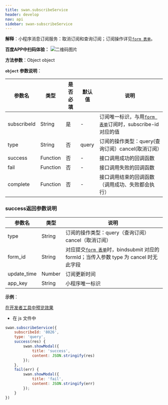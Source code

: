 ```yaml
---
title: swan.subscribeService
header: develop
nav: api
sidebar: swan-subscribeService
---
```



**解释**：小程序消息订阅服务：取消订阅和查询订阅；订阅操作详见[`form 表单`](/develop/component/formlist_form/)。

**百度APP中扫码体验：**
![二维码图片]({{qrCode}})

**方法参数**：Object object

**`object` 参数说明**：

|参数名 |类型  |是否必填  |默认值|说明|
|---- | ---- | ---- |--|---- |
|subscribeId|String|是|-|订阅唯一标识，与用[`form 表单`](/develop/component/formlist_form/)订阅时，subscribe-id 对应的值|
|type|String|否|query|订阅的操作类型：query(查询订阅）cancel(取消订阅）|
| success | Function | 否 | - | 接口调用成功的回调函数 |
| fail | Function | 否 | - | 接口调用失败的回调函数 |
| complete | Function | 否 | - | 接口调用结束的回调函数（调用成功、失败都会执行）|



### success返回参数说明

|参数名 |类型 |说明|
|---- | ---- | ---- |
|type|String|订阅的操作类型：query（查询订阅）cancel（取消订阅）|
|form_id|String|对应提交[`form 表单`](/develop/component/formlist_form/)时，bindsubmit 对应的 formId；当传入参数 type 为 cancel 时无此字段|
|update_time|Number|订阅更新时间|
|app_key|String|小程序唯一标识|



**示例**：

[在开发者工具中预览效果](swanide://fragment/dd0f5fd00417f2a908e1a1822438d3821577085010301)

* 在 js 文件中

```js
swan.subscribeService({
    subscribeId: '8026',
    type: 'query',
    success(res) {
        swan.showModal({
            title: 'success',
            content: JSON.stringify(res)
        });
    },
    fail(err) {
        swan.showModal({
            title: 'fail',
            content: JSON.stringify(err)
        });
    }
})
```
